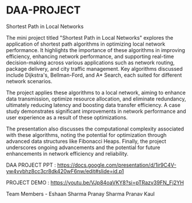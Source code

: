 # DAA-PROJECT
Shortest Path in Local Networks

The mini project titled "Shortest Path in Local Networks" explores the application of shortest path algorithms in optimizing local network performance. It highlights the importance of these algorithms in improving efficiency, enhancing network performance, and supporting real-time decision-making across various applications such as network routing, package delivery, and city traffic management. Key algorithms discussed include Dijkstra's, Bellman-Ford, and A* Search, each suited for different network scenarios.

The project applies these algorithms to a local network, aiming to enhance data transmission, optimize resource allocation, and eliminate redundancy, ultimately reducing latency and boosting data transfer efficiency. A case study demonstrates significant improvements in network performance and user experience as a result of these optimizations.

The presentation also discusses the computational complexity associated with these algorithms, noting the potential for optimization through advanced data structures like Fibonacci Heaps. Finally, the project underscores ongoing advancements and the potential for future enhancements in network efficiency and reliability.

DAA PROJECT PPT : 
https://docs.google.com/presentation/d/1ir9C4V-yw4vvbhz8cc3cr8dk420wF6nw/edit#slide=id.p1 

PROJECT DEMO : 
https://youtu.be/VJp84oaVKY8?si=pTRazv39FN_Fj2YH 

Team Members - 
  Eshaan Sharma
  Pranay Sharma
  Pranav Kaul
